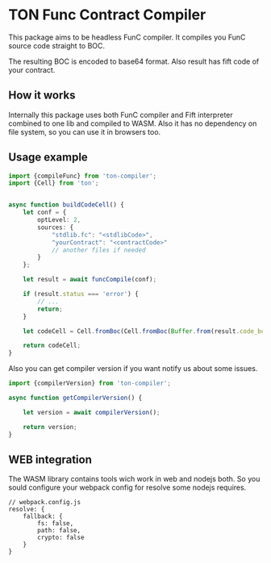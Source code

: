# TON Func Contract Compiler

This package aims to be headless FunC compiler. It compiles you FunC source code straight to BOC.

The resulting BOC is encoded to base64 format. Also result has fift code of your contract.

## How it works

Internally this package uses both FunC compiler and Fift interpreter combined to one lib and compiled to WASM.
Also it has no dependency on file system, so you can use it in browsers too.

## Usage example

```typescript
import {compileFunc} from 'ton-compiler';
import {Cell} from 'ton';


async function buildCodeCell() {
    let conf = {
        optLevel: 2,
        sources: {
            "stdlib.fc": "<stdlibCode>",
            "yourContract": "<contractCode>"
            // another files if needed
        }
    };

    let result = await funcCompile(conf);

    if (result.status === 'error') {
        // ...
        return;
    }

    let codeCell = Cell.fromBoc(Cell.fromBoc(Buffer.from(result.code_boc, "base64")))[0];

    return codeCell;
}
```

Also you can get compiler version if you want notify us about some issues.


```typescript
import {compilerVersion} from 'ton-compiler';

async function getCompilerVersion() {

    let version = await compilerVersion();

    return version;
}
```

## WEB integration

The WASM library contains tools wich work in web and nodejs both. So you sould configure your webpack config for resolve some nodejs requires.

```
// webpack.config.js
resolve: {
    fallback: {
        fs: false,
        path: false,
        crypto: false
    }
}
```